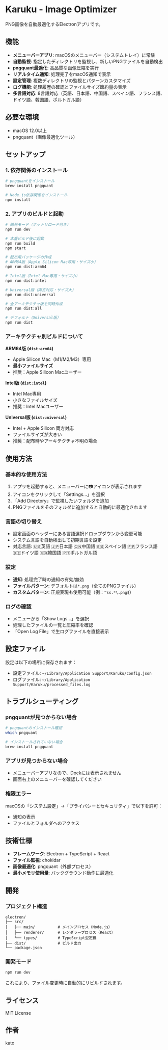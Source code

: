 # Karuku - Image Optimizer

PNG画像を自動最適化するElectronアプリです。

## 機能

- **メニューバーアプリ**: macOSのメニューバー（システムトレイ）に常駐
- **自動監視**: 指定したディレクトリを監視し、新しいPNGファイルを自動検出
- **pngquant最適化**: 高品質な画像圧縮を実行
- **リアルタイム通知**: 処理完了をmacOS通知で表示
- **設定管理**: 複数ディレクトリの監視とパターンカスタマイズ
- **ログ機能**: 処理履歴の確認とファイルサイズ節約量の表示
- **多言語対応**: 8言語対応（英語、日本語、中国語、スペイン語、フランス語、ドイツ語、韓国語、ポルトガル語）

## 必要な環境

- macOS 12.0以上
- pngquant（画像最適化ツール）

## セットアップ

### 1. 依存関係のインストール

```bash
# pngquantをインストール
brew install pngquant

# Node.js依存関係をインストール
npm install
```

### 2. アプリのビルドと起動

```bash
# 開発モード（ホットリロード付き）
npm run dev

# 本番ビルド後に起動
npm run build
npm start

# 配布用パッケージの作成
# ARM64版（Apple Silicon Mac専用・サイズ小）
npm run dist:arm64

# Intel版（Intel Mac専用・サイズ小）
npm run dist:intel

# Universal版（両方対応・サイズ大）
npm run dist:universal

# 全アーキテクチャ版を同時作成
npm run dist:all

# デフォルト（Universal版）
npm run dist
```

### アーキテクチャ別ビルドについて

**ARM64版 (`dist:arm64`)**
- Apple Silicon Mac（M1/M2/M3）専用
- **最小ファイルサイズ**
- 推奨：Apple Silicon Macユーザー

**Intel版 (`dist:intel`)**
- Intel Mac専用
- 小さなファイルサイズ
- 推奨：Intel Macユーザー

**Universal版 (`dist:universal`)**
- Intel + Apple Silicon 両方対応
- ファイルサイズが大きい
- 推奨：配布時やアーキテクチャ不明の場合

## 使用方法

### 基本的な使用方法

1. アプリを起動すると、メニューバーに📷アイコンが表示されます
2. アイコンをクリックして「Settings...」を選択
3. 「Add Directory」で監視したいフォルダを追加
4. PNGファイルをそのフォルダに追加すると自動的に最適化されます

### 言語の切り替え

- 設定画面のヘッダーにある言語選択ドロップダウンから変更可能
- システム言語を自動検出して初期言語を設定
- 対応言語: 🇺🇸英語 🇯🇵日本語 🇨🇳中国語 🇪🇸スペイン語 🇫🇷フランス語 🇩🇪ドイツ語 🇰🇷韓国語 🇵🇹ポルトガル語

### 設定

- **通知**: 処理完了時の通知の有効/無効
- **ファイルパターン**: デフォルトは`*.png`（全てのPNGファイル）
- **カスタムパターン**: 正規表現も使用可能（例：`^ss.*\.png$`）

### ログの確認

- メニューから「Show Logs...」を選択
- 処理したファイルの一覧と圧縮率を確認
- 「Open Log File」で生ログファイルを直接表示

## 設定ファイル

設定は以下の場所に保存されます：
- 設定ファイル: `~/Library/Application Support/Karuku/config.json`
- ログファイル: `~/Library/Application Support/Karuku/processed_files.log`

## トラブルシューティング

### pngquantが見つからない場合

```bash
# pngquantのインストール確認
which pngquant

# インストールされていない場合
brew install pngquant
```

### アプリが見つからない場合

- メニューバーアプリなので、Dockには表示されません
- 画面右上のメニューバーを確認してください

### 権限エラー

macOSの「システム設定」→「プライバシーとセキュリティ」で以下を許可：
- 通知の表示
- ファイルとフォルダへのアクセス

## 技術仕様

- **フレームワーク**: Electron + TypeScript + React
- **ファイル監視**: chokidar
- **画像最適化**: pngquant（外部プロセス）
- **最小メモリ使用量**: バックグラウンド動作に最適化

## 開発

### プロジェクト構造

```
electron/
├── src/
│   ├── main/          # メインプロセス（Node.js）
│   ├── renderer/      # レンダラープロセス（React）
│   └── types/         # TypeScript型定義
├── dist/              # ビルド出力
└── package.json
```

### 開発モード

```bash
npm run dev
```

これにより、ファイル変更時に自動的にリビルドされます。

## ライセンス

MIT License

## 作者

kato
